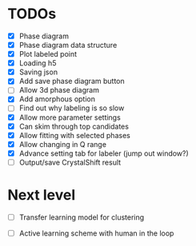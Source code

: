 # TODOs
- [x] Phase diagram 
- [x] Phase diagram data structure
- [x] Plot labeled point
- [x] Loading h5
- [x] Saving json 
- [x] Add save phase diagram button
- [ ] Allow 3d phase diagram
- [x] Add amorphous option
- [ ] Find out why labeling is so slow
- [x] Allow more parameter settings
- [x] Can skim through top candidates
- [x] Allow fitting with selected phases
- [x] Allow changing in Q range
- [x] Advance setting tab for labeler (jump out window?)
- [ ] Output/save CrystalShift result

# Next level
- [ ] Transfer learning model for clustering
- [ ] Active learning scheme with human in the loop
 
